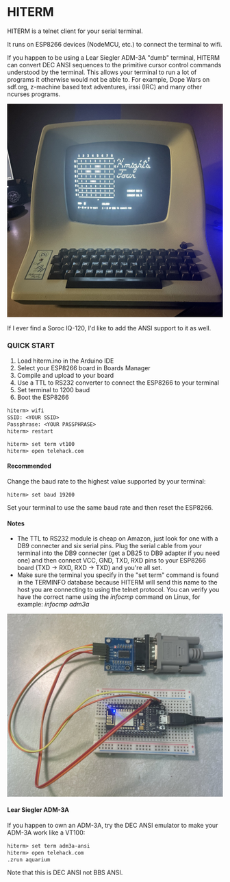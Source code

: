 # HITERM

HITERM is a telnet client for your serial terminal.

It runs on ESP8266 devices (NodeMCU, etc.) to connect the terminal to wifi.  

If you happen to be using a Lear Siegler ADM-3A "dumb" terminal, HITERM can convert DEC ANSI sequences to the primitive cursor control commands understood by the terminal. This allows your terminal to run a lot of programs it otherwise would not be able to. For example, Dope Wars on sdf.org, z-machine based text adventures, irssi (IRC) and many other ncurses programs.  

![ADM-3A](images/adm3a.jpg)

If I ever find a Soroc IQ-120, I'd like to add the ANSI support to it as well.  


### QUICK START

1. Load hiterm.ino in the Arduino IDE
2. Select your ESP8266 board in Boards Manager
3. Compile and upload to your board
4. Use a TTL to RS232 converter to connect the ESP8266 to your terminal
5. Set terminal to 1200 baud
6. Boot the ESP8266

```
hiterm> wifi
SSID: <YOUR SSID>
Passphrase: <YOUR PASSPHRASE>
hiterm> restart
```
```
hiterm> set term vt100
hiterm> open telehack.com
```

#### Recommended

Change the baud rate to the highest value supported by your terminal:  
```
hiterm> set baud 19200
```

Set your terminal to use the same baud rate and then reset the ESP8266.  


#### Notes

 * The TTL to RS232 module is cheap on Amazon, just look for one with a DB9 connecter and six serial pins. Plug the serial cable from your terminal into the DB9 connecter (get a DB25 to DB9 adapter if you need one) and then connect VCC, GND, TXD, RXD pins to your ESP8266 board (TXD -> RXD, RXD -> TXD) and you're all set.
 * Make sure the terminal you specify in the "set term" command is found in the TERMINFO database because HITERM will send this name to the host you are connecting to using the telnet protocol. You can verify you have the correct name using the *infocmp* command on Linux, for example: *infocmp adm3a*

![ESP8266](images/ESP8266.jpg)


 #### Lear Siegler ADM-3A

 If you happen to own an ADM-3A, try the DEC ANSI emulator to make your ADM-3A work like a VT100:  
 ```
 hiterm> set term adm3a-ansi
 hiterm> open telehack.com
 .zrun aquarium
```
Note that this is DEC ANSI not BBS ANSI.  
